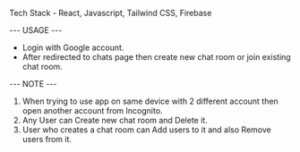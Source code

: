 Tech Stack - React, Javascript, Tailwind CSS, Firebase


--- USAGE ---

- Login with Google account.
- After redirected to chats page then create new chat room or join existing chat room.


--- NOTE ---

1. When trying to use app on same device with 2 different account then open another account from Incognito.
2. Any User can Create new chat room and Delete it.
3. User who creates a chat room can Add users to it and also Remove users from it.
